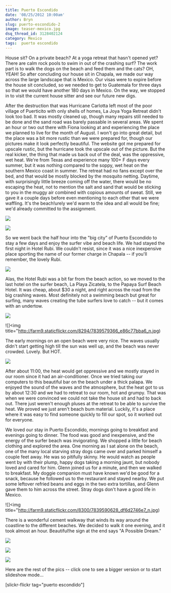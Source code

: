 ```yaml
---
title: Puerto Escondido
date: '08/25/2012 10:00am'
author: Bryn
slug: puerto-escondido-2
image: teaser-mexico.jpg
dsq_thread_id: 3128402124
category: Mexico
tags:  puerto escondido
---
```

House sit? On a private beach? At a yoga retreat that hasn't opened yet? There are calm rock pools to swim in out of the crashing surf? The work part is to walk the dogs on the beach and feed them and the cats? OH, YEAH! So after concluding our house sit in Chapala, we made our way across the large landscape that is Mexico. Our visas were to expire before the house sit concluded, so we needed to get to Guatemala for three days so that we would have another 180 days in Mexico. On the way, we stopped in to visit the current house sitter and see our future new digs.

After the destruction that was Hurricane Carlotta left most of the poor village of Puerticito with only shells of homes, La Joya Yoga Retreat didn't look too bad. It was mostly cleaned up, though many repairs still needed to be done and the sand road was barely passable in several areas. We spent an hour or two out there with Fiona looking at and experiencing the place we planned to live for the month of August. I won't go into great detail, but the place was a bit more rustic than we were prepared for, though our pictures make it look perfectly beautiful. The website got me prepared for upscale rustic, but the hurricane took the upscale out of the picture. But the real kicker, the thing that made us back out of the deal, was the oppressive, wet heat. We're from Texas and experience many 100+ F days every summer, but it was nothing compared to the soppy, wet heat on the southern Mexico coast in summer. The retreat had no fans except over the bed, and that would be mostly blocked by the mosquito netting. Daytime, with surprisingly little breeze coming off the water, there would be no escaping the heat, not to mention the salt and sand that would be sticking to you in the muggy air combined with copious amounts of sweat. Still, we gave it a couple days before even mentioning to each other that we were waffling. It's the beach!urely we'd warm to the idea and all would be fine; we'd already committed to the assignment.

![](http://farm9.staticflickr.com/8431/7852290688_e110d140c1_n.jpg)

![](http://farm9.staticflickr.com/8428/7852302082_45a597fb42_n.jpg)

So we went back the half hour into the "big city" of Puerto Escondido to stay a few days and enjoy the surfer vibe and beach life. We had stayed the first night in Hotel Rubi. We couldn't resist, since it was a nice inexpensive place sporting the name of our former charge in Chapala -- if you'll remember, the lovely Rubi.

![](http://farm9.staticflickr.com/8296/7852285936_7461041995_n.jpg)

Alas, the Hotel Rubi was a bit far from the beach action, so we moved to the last hotel on the surfer beach, La Playa Zicatela, to the Papaya Surf Beach Hotel. It was cheap, about $30 a night, and right across the road from the big crashing waves. Most definitely not a swimming beach but great for surfing, many waves creating the tube surfers love to catch -- but it comes with an undertow.

![](http://farm9.staticflickr.com/8287/7852295292_9d03e58821_n.jpg)

![]<img title="http://farm9.staticflickr.com/8294/7839579366_e86c77bba6_n.jpg)

The early mornings on an open beach were very nice. The waves usually didn't start getting high till the sun was well up, and the beach was never crowded. Lovely. But HOT.

![](http://farm8.staticflickr.com/7128/7852350348_c319be0574_n.jpg)

After about 11:00, the heat would get oppressive and we mostly stayed in our room since it had an air-conditioner. Once we tried taking our computers to this beautiful bar on the beach under a thick palapa. We enjoyed the sound of the waves and the atmosphere, but the heat got to us by about 12:30 and we had to retreat to our room, hot and grumpy. That was when we were convinced we could not take the house sit and had to back out. There just weren't enough pluses at the retreat to be able to survive the heat. We proved we just aren't beach bum material. Luckily, it's a place where it was easy to find someone quickly to fill our spot, so it worked out for everyone.

We loved our stay in Puerto Escondido, mornings going to breakfast and evenings going to dinner. The food was good and inexpensive, and the energy of the surfer beach was invigorating. We shopped a little for beach clothing and explored the area. One morning as I sat alone on the beach, one of the many local starving stray dogs came over and parked himself a couple feet away. He was so pitifully skinny. He would watch as people went by with their plump, happy dogs taking a morning jaunt, but nobody loved and cared for him. Glenn joined us for a minute, and then we walked to breakfast. My doggie companion must have known we'd be good for a snack, because he followed us to the restaurant and stayed nearby. We put some leftover refried beans and eggs in the two extra tortillas, and Glenn gave them to him across the street. Stray dogs don't have a good life in Mexico.

![]<img title="http://farm9.staticflickr.com/8300/7839590628_df6d2746e7_n.jpg)

There is a wonderful cement walkway that winds its way around the coastline to the different beaches. We decided to walk it one evening, and it took almost an hour. Beautiful!he sign at the end says "A Possible Dream."

![](http://farm9.staticflickr.com/8422/7852330304_940316a7b4_n.jpg)

![](http://farm8.staticflickr.com/7251/7852325094_b10926da1b_n.jpg)

![](http://farm9.staticflickr.com/8305/7852336040_653a5ff4a2_n.jpg)

Here are the rest of the pics -- click one to see a bigger version or to start slideshow mode...

[slickr-flickr tag="puerto escondido"]